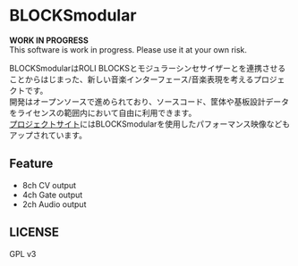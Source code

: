 # BLOCKSmodular
**WORK IN PROGRESS**  
This software is work in progress. Please use it at your own risk.  

BLOCKSmodularはROLI BLOCKSとモジュラーシンセサイザーとを連携させることからはじまった、新しい音楽インターフェース/音楽表現を考えるプロジェクトです。  
開発はオープンソースで進められており、ソースコード、筐体や基板設計データをライセンスの範囲内において自由に利用できます。  
[プロジェクトサイト](https://blocksmodular.github.io/)にはBLOCKSmodularを使用したパフォーマンス映像などもアップされています。  

## Feature
- 8ch CV output  
- 4ch Gate output  
- 2ch Audio output  

## LICENSE
GPL v3  
